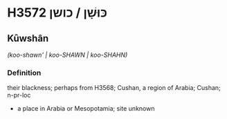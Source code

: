 # H3572 כּוּשָׁן / כושן

## Kûwshân

_(koo-shawn' | koo-SHAWN | koo-SHAHN)_

### Definition

their blackness; perhaps from H3568; Cushan, a region of Arabia; Cushan; n-pr-loc

- a place in Arabia or Mesopotamia; site unknown
